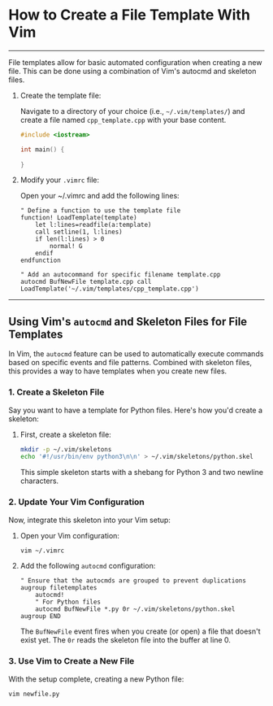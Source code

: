 # How to Create a File Template With Vim

---

File templates allow for basic automated configuration when
creating a new file. This can be done using a combination
of Vim's autocmd and skeleton files.

1. Create the template file:
    
    Navigate to a directory of your choice (i.e., `~/.vim/templates/`)
    and create a file named `cpp_template.cpp` with your base content.
   
    ```cpp
    #include <iostream>
    
    int main() {
        
    }
    ```

2. Modify your `.vimrc` file:
    
    Open your ~/.vimrc and add the following lines:

    ```vim
    " Define a function to use the template file
    function! LoadTemplate(template)
        let l:lines=readfile(a:template)
        call setline(1, l:lines)
        if len(l:lines) > 0
            normal! G
        endif
    endfunction
        
    " Add an autocommand for specific filename template.cpp
    autocmd BufNewFile template.cpp call LoadTemplate('~/.vim/templates/cpp_template.cpp')
    ```

---

## Using Vim's `autocmd` and Skeleton Files for File Templates

In Vim, the `autocmd` feature can be used to automatically execute commands based on specific events and file patterns. Combined with skeleton files, this provides a way to have templates when you create new files.

### 1. Create a Skeleton File

Say you want to have a template for Python files. Here's how you'd create a skeleton:

1. First, create a skeleton file:

    ```bash
    mkdir -p ~/.vim/skeletons
    echo '#!/usr/bin/env python3\n\n' > ~/.vim/skeletons/python.skel
    ```

    This simple skeleton starts with a shebang for Python 3 and two newline characters.

### 2. Update Your Vim Configuration

Now, integrate this skeleton into your Vim setup:

1. Open your Vim configuration:

    ```bash
    vim ~/.vimrc
    ```

2. Add the following `autocmd` configuration:

    ```vim
    " Ensure that the autocmds are grouped to prevent duplications
    augroup filetemplates
        autocmd!
        " For Python files
        autocmd BufNewFile *.py 0r ~/.vim/skeletons/python.skel
    augroup END
    ```

    The `BufNewFile` event fires when you create (or open) a file that doesn't exist yet. The `0r` reads the skeleton file into the buffer at line 0.

### 3. Use Vim to Create a New File

With the setup complete, creating a new Python file:

```bash
vim newfile.py

